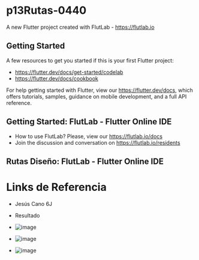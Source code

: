 # p13Rutas-0440

A new Flutter project created with FlutLab - https://flutlab.io

## Getting Started

A few resources to get you started if this is your first Flutter project:

- https://flutter.dev/docs/get-started/codelab
- https://flutter.dev/docs/cookbook

For help getting started with Flutter, view our
https://flutter.dev/docs, which offers tutorials,
samples, guidance on mobile development, and a full API reference.

## Getting Started: FlutLab - Flutter Online IDE

- How to use FlutLab? Please, view our https://flutlab.io/docs
- Join the discussion and conversation on https://flutlab.io/residents

## Rutas Diseño: FlutLab - Flutter Online IDE
# Links de Referencia
- Jesús Cano 6J

  
- Resultado
- ![image](https://github.com/JesusRafaelCanoFlores5A/p14-rutas-Cano0440/assets/143547897/0b521da6-dc6d-4627-884a-d839f127d257)

- ![image](https://github.com/JesusRafaelCanoFlores5A/p14-rutas-Cano0440/assets/143547897/bbc6f887-7218-4bc4-a087-d0dc9261c97b)
- ![image](https://github.com/JesusRafaelCanoFlores5A/p14-rutas-Cano0440/assets/143547897/9c29afeb-dd05-4ce8-8e50-73f01520c97c)



